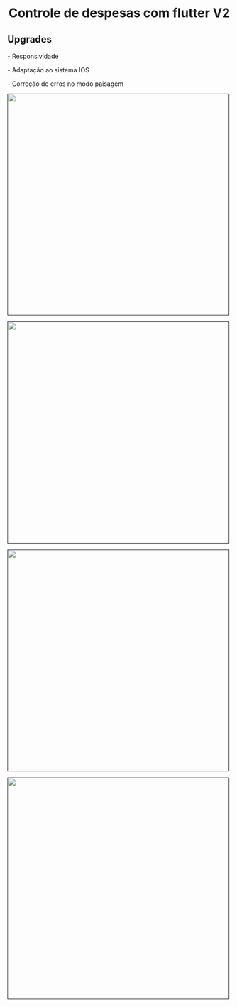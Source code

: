 <h1 align="center" >Controle de despesas com flutter V2</h1>
<h2>Upgrades</h2>
<p>- Responsividade</p>
<p>- Adaptação ao sistema IOS</p>
<p>- Correção de erros no modo paisagem</p>




<p><a href="" target="_blank" align='left'><img src="https://drive.google.com/uc?export=view&id=1_YBMYr03NN6diUuy2QqVnd5Ik_DamSi5" width="500"></a></p>
<p><a href="" target="_blank" align='left'><img src="https://drive.google.com/uc?export=view&id=1LeP_T7jB3ZiSHKbRl1cvBLEEWg-L_pYk" width="500"></a></p>
<p><a href="" target="_blank" align='left'><img src="https://drive.google.com/uc?export=view&id=1iONwgHbVpwoy6CDjH3PNWw7Nz5qmUkTr" width="500"></a></p>
<p><a href="" target="_blank" align='left'><img src="https://drive.google.com/uc?export=view&id=1PcDgRUNoNsOaqMJnix2ivSwdpRfiaPwD" width="500"></a></p>


